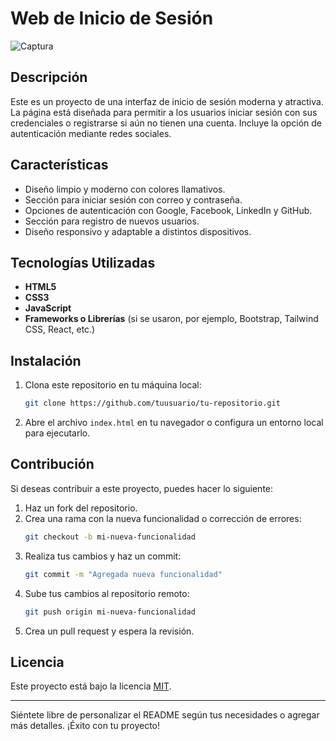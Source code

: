 # Web de Inicio de Sesión

![Captura](https://github.com/user-attachments/assets/3e4aa861-fed4-45c2-8138-f95e2b32929d)


## Descripción
Este es un proyecto de una interfaz de inicio de sesión moderna y atractiva. La página está diseñada para permitir a los usuarios iniciar sesión con sus credenciales o registrarse si aún no tienen una cuenta. Incluye la opción de autenticación mediante redes sociales.

## Características
- Diseño limpio y moderno con colores llamativos.
- Sección para iniciar sesión con correo y contraseña.
- Opciones de autenticación con Google, Facebook, LinkedIn y GitHub.
- Sección para registro de nuevos usuarios.
- Diseño responsivo y adaptable a distintos dispositivos.

## Tecnologías Utilizadas
- **HTML5**
- **CSS3**
- **JavaScript**
- **Frameworks o Librerías** (si se usaron, por ejemplo, Bootstrap, Tailwind CSS, React, etc.)

## Instalación
1. Clona este repositorio en tu máquina local:
   ```sh
   git clone https://github.com/tuusuario/tu-repositorio.git
   ```
2. Abre el archivo `index.html` en tu navegador o configura un entorno local para ejecutarlo.

## Contribución
Si deseas contribuir a este proyecto, puedes hacer lo siguiente:
1. Haz un fork del repositorio.
2. Crea una rama con la nueva funcionalidad o corrección de errores:
   ```sh
   git checkout -b mi-nueva-funcionalidad
   ```
3. Realiza tus cambios y haz un commit:
   ```sh
   git commit -m "Agregada nueva funcionalidad"
   ```
4. Sube tus cambios al repositorio remoto:
   ```sh
   git push origin mi-nueva-funcionalidad
   ```
5. Crea un pull request y espera la revisión.

## Licencia
Este proyecto está bajo la licencia [MIT](LICENSE).

---

Siéntete libre de personalizar el README según tus necesidades o agregar más detalles. ¡Éxito con tu proyecto!

